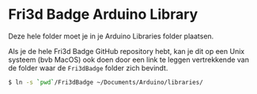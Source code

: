 # Fri3d Badge Arduino Library

Deze hele folder moet je in je Arduino Libraries folder plaatsen.

Als je de hele Fri3d Badge GitHub repository hebt, kan je dit op een Unix systeem (bvb MacOS) ook doen door een link te leggen vertrekkende van de folder waar de `Fri3dBadge` folder zich bevindt.

```bash
$ ln -s `pwd`/Fri3dBadge ~/Documents/Arduino/libraries/
```

